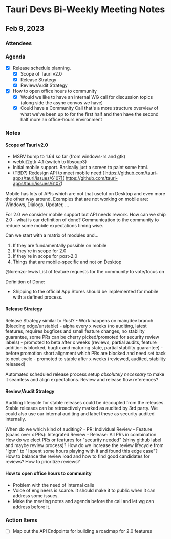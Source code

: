 # Tauri Devs Bi-Weekly Meeting Notes

## Feb 9, 2023

### Attendees

### Agenda

- [x] Release schedule planning.
    - [x] Scope of Tauri v2.0
    - [x] Release Strategy
    - [x] Review/Audit Strategy
- [x] How to open office hours to community
    - [x] Would we like to have an internal WG call for discussion topics (along side the async convos we have)
    - [x] Could have a Community Call that's a more structure overview of what we've been up to for the first half and then have the second half more an office-hours environment

### Notes

#### Scope of Tauri v2.0

- MSRV bump to 1.64 so far (from windows-rs and gtk)
- webkit2gtk-4.1 (switch to libsoup3)
- Initial mobile support. Basically just a screen to paint some html.
- (TBD?) Redesign API to meet mobile need:[ https://github.com/tauri-apps/tauri/issues/6107]( https://github.com/tauri-apps/tauri/issues/6107)

Mobile has lots of APIs which are not that useful on Desktop and even more the other way around.
Examples that are not working on mobile are: Windows, Dialogs, Updater, ...

For 2.0 we consider mobile support but API needs rework. 
How can we ship 2.0 - what is our definition of done?
Communication to the community to reduce some mobile expectations timing wise.

Can we start with a matrix of modules and...
1. If they are fundamentally possible on mobile
2. If they're in scope for 2.0
3. If they're in scope for post-2.0
4. Things that are mobile-specific and not on Desktop

@lorenzo-lewis List of feature requests for the community to vote/focus on

Definition of Done:
- Shipping to the official App Stores should be implemented for mobile with a defined process.

#### Release Strategy

Release Strategy similar to Rust?
    - Work happens on main/dev branch (bleeding edge/unstable)
    - alpha every x weeks (no auditing, latest features, requires bugfixes and small feature changes, no stability guarantee, some PRs can be cherry picked/promoted for security review labels)
    - promoted to beta after x weeks (reviews, partial audits, feature addition is blocked, bugfix and maturing state, partial stability guarantee)
    - before promotion short alignment which PRs are blocked and need set back to next cycle
    - promoted to stable after x weeks (reviewed, audited, stability released)
    
Automated scheduled release process setup _absolutely necessary_ to make it seamless and align expectations.
Review and release flow references?

#### Review/Audit Strategy

Auditing lifecycle for stable releases could be decoupled from the releases.
Stable releases can be retroactively marked as audited by 3rd party.
We could also use our internal auditing and label these as security audited internally.

When do we which kind of auditing? 
    - PR: Individual Review
    - Feature (spans over x PRs): Integrated Review
    - Release: All PRs in combination
How do we elect PRs or features for "security needed" (shiny github label and maybe review process)?
How do we increase the review lifecycle from "lgtm" to "I spent some hours playing with it and found this edge case"?
How to balance the review load and how to find good candidates for reviews?
How to prioritize reviews?

#### How to open office hours to community

- Problem with the need of internal calls
- Voice of engineers is scarce. It should make it to public when it can address some issues.
- Make the meeting notes and agenda before the call and let wg can address before it.


### Action Items

- [ ] Map out the API Endpoints for building a roadmap for 2.0 features
